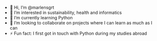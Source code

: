 - 👋 Hi, I’m @marlensgrt
- 👀 I’m interested in sustainability, health and informatics
- 🌱 I’m currently learning Python
- 💞️ I’m looking to collaborate on projects where I can learn as much as I can
- ⚡ Fun fact: I first got in touch with Python during my studies abroad

<!---
marlensgrt/marlensgrt is a ✨ special ✨ repository because its `README.md` (this file) appears on your GitHub profile.
You can click the Preview link to take a look at your changes.
--->
